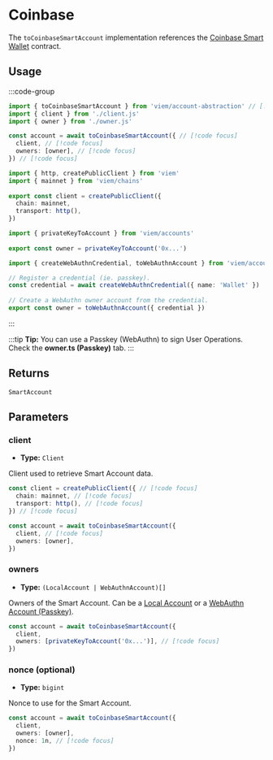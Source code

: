 # Coinbase

The `toCoinbaseSmartAccount` implementation references the [Coinbase Smart Wallet](https://github.com/coinbase/smart-wallet) contract. 

## Usage

:::code-group

```ts twoslash [example.ts]
import { toCoinbaseSmartAccount } from 'viem/account-abstraction' // [!code focus]
import { client } from './client.js'
import { owner } from './owner.js'

const account = await toCoinbaseSmartAccount({ // [!code focus]
  client, // [!code focus]
  owners: [owner], // [!code focus]
}) // [!code focus]
```

```ts twoslash [client.ts] filename="config.ts"
import { http, createPublicClient } from 'viem'
import { mainnet } from 'viem/chains'
 
export const client = createPublicClient({
  chain: mainnet,
  transport: http(),
})
```

```ts twoslash [owner.ts (Private Key)] filename="owner.ts"
import { privateKeyToAccount } from 'viem/accounts'
 
export const owner = privateKeyToAccount('0x...')
```

```ts twoslash [owner.ts (Passkey)] filename="owner.ts"
import { createWebAuthnCredential, toWebAuthnAccount } from 'viem/account-abstraction'

// Register a credential (ie. passkey).
const credential = await createWebAuthnCredential({ name: 'Wallet' })
 
// Create a WebAuthn owner account from the credential.
export const owner = toWebAuthnAccount({ credential })
```

:::

:::tip
**Tip:** You can use a Passkey (WebAuthn) to sign User Operations. Check the **owner.ts (Passkey)** tab.
:::

## Returns

`SmartAccount`

## Parameters

### client

- **Type:** `Client`

Client used to retrieve Smart Account data.

```ts
const client = createPublicClient({ // [!code focus]
  chain: mainnet, // [!code focus]
  transport: http(), // [!code focus]
}) // [!code focus]

const account = await toCoinbaseSmartAccount({
  client, // [!code focus]
  owners: [owner],
})
```

### owners

- **Type:** `(LocalAccount | WebAuthnAccount)[]`

Owners of the Smart Account. Can be a [Local Account](/docs/accounts/local) or a [WebAuthn Account (Passkey)](/account-abstraction/accounts/webauthn).

```ts
const account = await toCoinbaseSmartAccount({
  client,
  owners: [privateKeyToAccount('0x...')], // [!code focus]
})
```

### nonce (optional)

- **Type:** `bigint`

Nonce to use for the Smart Account.

```ts
const account = await toCoinbaseSmartAccount({
  client,
  owners: [owner],
  nonce: 1n, // [!code focus]
})
```
